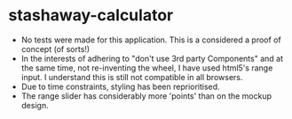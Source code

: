 # stashaway-calculator

- No tests were made for this application. This is a considered a proof of concept (of sorts!)
- In the interests of adhering to "don't use 3rd party Components" and at the same time, not re-inventing the wheel, I have used html5's range input. I understand this is still not compatible in all browsers.
- Due to time constraints, styling has been reprioritised.
- The range slider has considerably more 'points' than on the mockup design.
